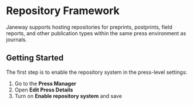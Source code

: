 # Repository Framework

Janeway supports hosting repositories for preprints, postprints, field
reports, and other publication types within the same press environment
as journals.

## Getting Started

The first step is to enable the repository system in the press-level
settings:

1.  Go to the **Press Manager**
2.  Open **Edit Press Details**
3.  Turn on **Enable repository system** and save
